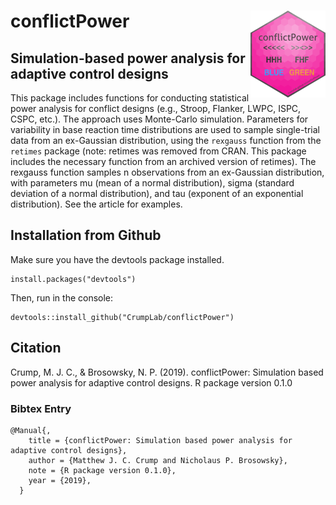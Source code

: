 # conflictPower <a href='https://crumplab.github.io/conflictPower'><img src='man/figures/logo.png' align="right" height="139" /></a>

## Simulation-based power analysis for adaptive control designs

This package includes functions for conducting statistical power analysis for conflict designs (e.g., Stroop, Flanker, LWPC, ISPC, CSPC, etc.). The approach uses Monte-Carlo simulation. Parameters for variability in base reaction time distributions are used to sample single-trial data from an ex-Gaussian distribution, using the `rexgauss` function from the `retimes` package (note: retimes was removed from CRAN. This package includes the necessary function from an archived version of retimes). The rexgauss function samples n observations from an ex-Gaussian distribution, with parameters mu (mean of a normal distribution), sigma (standard deviation of a normal distribution), and tau (exponent of an exponential distribution). See the article for examples.

## Installation from Github

Make sure you have the devtools package installed.
```
install.packages("devtools")
```

Then, run in the console:

```
devtools::install_github("CrumpLab/conflictPower")
```

## Citation

Crump, M. J. C., & Brosowsky, N. P. (2019). conflictPower: Simulation based power analysis for adaptive control designs. R package version 0.1.0

### Bibtex Entry

```
@Manual{,
    title = {conflictPower: Simulation based power analysis for adaptive control designs},
    author = {Matthew J. C. Crump and Nicholaus P. Brosowsky},
    note = {R package version 0.1.0},
    year = {2019},
  }

```
